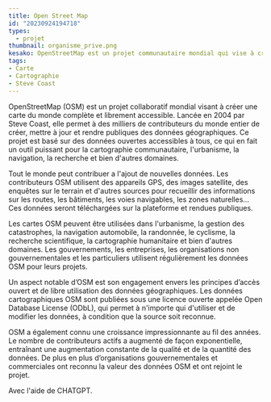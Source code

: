 ```yaml
---
title: Open Street Map
id: "20230924194718"
types:
  - projet
thumbnail: organisme_prive.png
kesako: OpenStreetMap est un projet communautaire mondial qui vise à créer une carte complète du monde accessible à tous.
tags:
- Carte
- Cartographie
- Steve Coast
---
```

OpenStreetMap (OSM) est un projet collaboratif mondial visant à créer une carte du monde complète et librement accessible. Lancée en 2004 par Steve Coast, elle permet à des milliers de contributeurs du monde entier de créer, mettre à jour et rendre publiques des données géographiques. Ce projet est basé sur des données ouvertes accessibles à tous, ce qui en fait un outil puissant pour la cartographie communautaire, l'urbanisme, la navigation, la recherche et bien d'autres domaines.

Tout le monde peut contribuer a l'ajout de nouvelles données. Les contributeurs OSM utilisent des appareils GPS, des images satellite, des enquêtes sur le terrain et d'autres sources pour recueillir des informations sur les routes, les bâtiments, les voies navigables, les zones naturelles... Ces données seront téléchargées sur la plateforme et rendues publiques.

Les cartes OSM peuvent être utilisées dans l'urbanisme, la gestion des catastrophes, la navigation automobile, la randonnée, le cyclisme, la recherche scientifique, la cartographie humanitaire et bien d'autres domaines. Les gouvernements, les entreprises, les organisations non gouvernementales et les particuliers utilisent régulièrement les données OSM pour leurs projets.

Un aspect notable d’OSM est son engagement envers les principes d’accès ouvert et de libre utilisation des données géographiques. Les données cartographiques OSM sont publiées sous une licence ouverte appelée Open Database License (ODbL), qui permet à n'importe qui d'utiliser et de modifier les données, à condition que la source soit reconnue. 

OSM a également connu une croissance impressionnante au fil des années. Le nombre de contributeurs actifs a augmenté de façon exponentielle, entraînant une augmentation constante de la qualité et de la quantité des données. De plus en plus d’organisations gouvernementales et commerciales ont reconnu la valeur des données OSM et ont rejoint le projet.

Avec l'aide de CHATGPT.